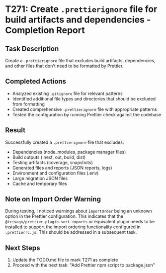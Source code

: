 # T271: Create `.prettierignore` file for build artifacts and dependencies - Completion Report

## Task Description
Create a `.prettierignore` file that excludes build artifacts, dependencies, and other files that don't need to be formatted by Prettier.

## Completed Actions
- Analyzed existing `.gitignore` file for relevant patterns
- Identified additional file types and directories that should be excluded from formatting
- Created comprehensive `.prettierignore` file with appropriate patterns
- Tested the configuration by running Prettier check against the codebase

## Result
Successfully created a `.prettierignore` file that excludes:
- Dependencies (node_modules, package manager files)
- Build outputs (.next, out, build, dist)
- Testing artifacts (coverage, snapshots)
- Generated files and reports (JSON reports, logs)
- Environment and configuration files (.env)
- Large migration JSON files
- Cache and temporary files

## Note on Import Order Warning
During testing, I noticed warnings about `importOrder` being an unknown option in the Prettier configuration. This indicates that the `@trivago/prettier-plugin-sort-imports` or equivalent plugin needs to be installed to support the import ordering functionality configured in `.prettierrc.js`. This should be addressed in a subsequent task.

## Next Steps
1. Update the TODO.md file to mark T271 as complete
2. Proceed with the next task: "Add Prettier npm script to package.json"